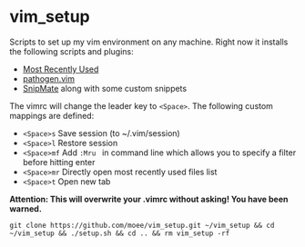 vim_setup
=========

Scripts to set up my vim environment on any machine. Right now it installs the following scripts and plugins:

* [Most Recently Used](https://github.com/yegappan/mru)
* [pathogen.vim](https://github.com/tpope/vim-pathogen)
* [SnipMate](https://github.com/garbas/vim-snipmate) along with some custom snippets

The vimrc will change the leader key to `<Space>`. The following custom mappings are defined:

* `<Space>s` Save session (to ~/.vim/session)
* `<Space>l` Restore session
* `<Space>mf` Add `:Mru ` in command line which allows you to specify a filter before hitting enter
* `<Space>mr` Directly open most recently used files list
* `<Space>t` Open new tab

**Attention: This will overwrite your .vimrc without asking! You have been warned.**

`git clone https://github.com/moee/vim_setup.git ~/vim_setup && cd ~/vim_setup && ./setup.sh && cd .. && rm vim_setup -rf`
